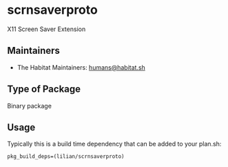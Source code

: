 # scrnsaverproto

X11 Screen Saver Extension

## Maintainers

* The Habitat Maintainers: <humans@habitat.sh>

## Type of Package

Binary package

## Usage

Typically this is a build time dependency that can be added to your
plan.sh:

    pkg_build_deps=(lilian/scrnsaverproto)
